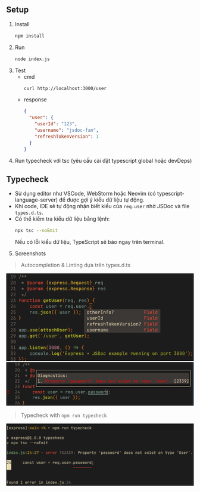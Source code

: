## Setup
1. Install
   ```bash
   npm install
   ```
2. Run
   ```bash
   node index.js
   ```
3. Test
   - cmd
     ```bash
     curl http://localhost:3000/user
     ```
   - response
     ```json
     {
       "user": {
         "userId": "123",
         "username": "jsdoc-fan",
         "refreshTokenVersion": 1
       }
     }
     ```
4. Run typecheck với tsc (yêu cầu cài đặt typescript global hoặc devDeps)

## Typecheck
- Sử dụng editor như VSCode, WebStorm hoặc Neovim (có typescript-language-server) để được gợi ý kiểu dữ liệu tự động.
- Khi code, IDE sẽ tự động nhận biết kiểu của `req.user` nhờ JSDoc và file `types.d.ts`.
- Có thể kiểm tra kiểu dữ liệu bằng lệnh:
  ```bash
  npx tsc --noEmit
  ```
  Nếu có lỗi kiểu dữ liệu, TypeScript sẽ báo ngay trên terminal.

5. Screenshots

> Autocompletion & Linting dựa trên types.d.ts

![screenshot1](../media/screenshotdemo1.webp)
![screenshot2](../media/screenshotdemo2.webp)

> Typecheck with `npm run typecheck`

![screenshot3](../media/screenshotdemo3.webp)
